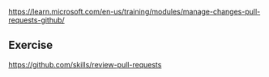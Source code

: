 https://learn.microsoft.com/en-us/training/modules/manage-changes-pull-requests-github/

## Exercise

https://github.com/skills/review-pull-requests
